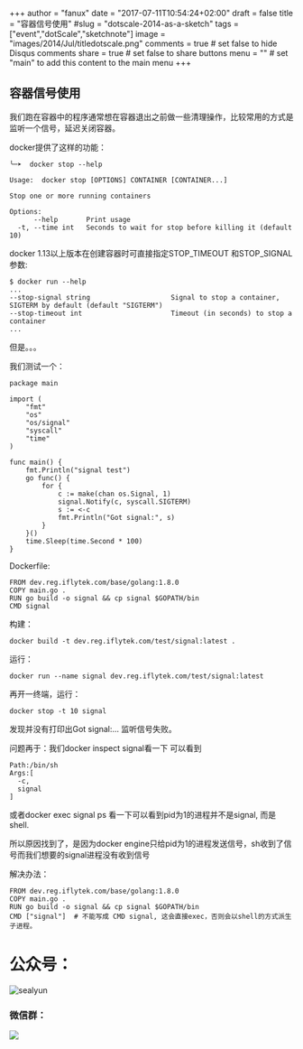 +++
author = "fanux"
date = "2017-07-11T10:54:24+02:00"
draft = false
title = "容器信号使用"
#slug = "dotscale-2014-as-a-sketch"
tags = ["event","dotScale","sketchnote"]
image = "images/2014/Jul/titledotscale.png"
comments = true     # set false to hide Disqus comments
share = true        # set false to share buttons
menu = ""           # set "main" to add this content to the main menu
+++

## 容器信号使用
我们跑在容器中的程序通常想在容器退出之前做一些清理操作，比较常用的方式是监听一个信号，延迟关闭容器。

docker提供了这样的功能：
```
╰─➤  docker stop --help

Usage:  docker stop [OPTIONS] CONTAINER [CONTAINER...]

Stop one or more running containers

Options:
      --help       Print usage
  -t, --time int   Seconds to wait for stop before killing it (default 10)
```

docker 1.13以上版本在创建容器时可直接指定STOP_TIMEOUT 和STOP_SIGNAL参数:
```
$ docker run --help
...
--stop-signal string                    Signal to stop a container, SIGTERM by default (default "SIGTERM")
--stop-timeout int                      Timeout (in seconds) to stop a container
...
```

但是。。。

我们测试一个：
```
package main

import (
    "fmt"
    "os"
    "os/signal"
    "syscall"
    "time"
)

func main() {
    fmt.Println("signal test")
    go func() {
        for {
            c := make(chan os.Signal, 1)
            signal.Notify(c, syscall.SIGTERM)
            s := <-c
            fmt.Println("Got signal:", s)
        }
    }()
    time.Sleep(time.Second * 100)
}
```

Dockerfile:
```
FROM dev.reg.iflytek.com/base/golang:1.8.0
COPY main.go .
RUN go build -o signal && cp signal $GOPATH/bin
CMD signal  
```
构建：
```
docker build -t dev.reg.iflytek.com/test/signal:latest .
```
运行：
```
docker run --name signal dev.reg.iflytek.com/test/signal:latest
```
再开一终端，运行：
```
docker stop -t 10 signal
```
发现并没有打印出Got signal:... 监听信号失败。

问题再于：我们docker inspect signal看一下
可以看到
```
Path:/bin/sh
Args:[
  -c,
  signal
]
```
或者docker exec signal ps 看一下可以看到pid为1的进程并不是signal, 而是shell.

所以原因找到了，是因为docker engine只给pid为1的进程发送信号，sh收到了信号而我们想要的signal进程没有收到信号

解决办法：
```
FROM dev.reg.iflytek.com/base/golang:1.8.0
COPY main.go .
RUN go build -o signal && cp signal $GOPATH/bin
CMD ["signal"]  # 不能写成 CMD signal, 这会直接exec，否则会以shell的方式派生子进程。
```

# 公众号：
![sealyun](https://sealyun.com/kubernetes-qrcode.jpg)


### 微信群：
![](/wechatgroup1.png)
